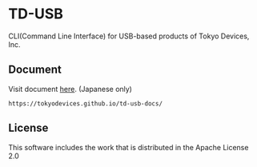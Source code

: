 # TD-USB

CLI(Command Line Interface) for USB-based products of Tokyo Devices, Inc.

## Document

Visit document [here](https://tokyodevices.github.io/td-usb-docs/). (Japanese only)

    https://tokyodevices.github.io/td-usb-docs/


## License

This software includes the work that is distributed in the Apache License 2.0

